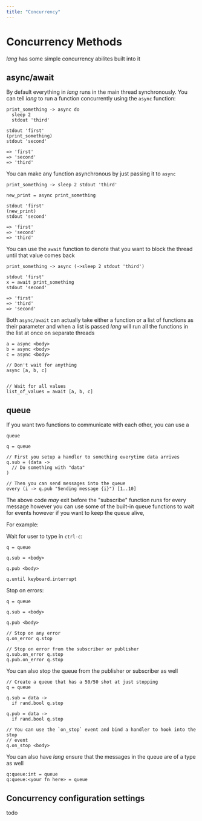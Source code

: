 ```yaml
---
title: "Concurrency"
---
```


# Concurrency Methods

_lang_ has some simple concurrency abilites built into it

## async/await

By default everything in _lang_ runs in the main thread synchronously. You can
tell _lang_ to run a function concurrently using the `async` function:

```
print_something -> async do
  sleep 2
  stdout 'third'

stdout 'first'
(print_something)
stdout 'second'

=> 'first'
=> 'second'
=> 'third'
```

You can make any function asynchronous by just passing it to `async`

```
print_something -> sleep 2 stdout 'third'

new_print = async print_something

stdout 'first'
(new_print)
stdout 'second'

=> 'first'
=> 'second'
=> 'third'
```

You can use the `await` function to denote that you want to block the thread
until that value comes back

```
print_something -> async (->sleep 2 stdout 'third')

stdout 'first'
x = await print_something
stdout 'second'

=> 'first'
=> 'third'
=> 'second'
```

Both `async/await` can actually take either a function or a list of functions
as their parameter and when a list is passed _lang_ will run all the functions
in the list at once on separate threads

```
a = async <body>
b = async <body>
c = async <body>

// Don't wait for anything
async [a, b, c]


// Wait for all values
list_of_values = await [a, b, c]
```

## queue

If you want two functions to communicate with each other, you can use a

`queue`

```
q = queue

// First you setup a handler to something everytime data arrives
q.sub = (data ->
  // Do something with "data"
)

// Then you can send messages into the queue
every (i -> q.pub "Sending message {i}") [1..10]
```

The above code _may_ exit before the "subscribe" function runs for every
message however you can use some of the built-in queue functions to wait for
events however if you want to keep the queue alive,

For example:

Wait for user to type in `ctrl-c`:

```
q = queue

q.sub = <body>

q.pub <body>

q.until keyboard.interrupt
```

Stop on errors:

```
q = queue

q.sub = <body>

q.pub <body>

// Stop on any error
q.on_error q.stop

// Stop on error from the subscriber or publisher
q.sub.on_error q.stop
q.pub.on_error q.stop
```

You can also stop the queue from the publisher or subscriber as well

```
// Create a queue that has a 50/50 shot at just stopping
q = queue

q.sub = data ->
  if rand.bool q.stop

q.pub = data ->
  if rand.bool q.stop

// You can use the `on_stop` event and bind a handler to hook into the stop
// event
q.on_stop <body>
```

You can also have _lang_ ensure that the messages in the queue are of a type as
well

```
q:queue:int = queue
q:queue:<your fn here> = queue
```

## Concurrency configuration settings

todo
